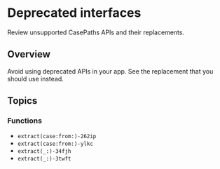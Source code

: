 # Deprecated interfaces

Review unsupported CasePaths APIs and their replacements.

## Overview

Avoid using deprecated APIs in your app. See the replacement that you should use instead.

## Topics

### Functions

- ``extract(case:from:)-262ip``
- ``extract(case:from:)-ylkc``
- ``extract(_:)-34fjh``
- ``extract(_:)-3twft``
